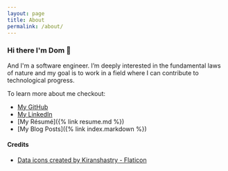```yaml
---
layout: page
title: About
permalink: /about/
---
```


### Hi there I'm Dom 👋

And I'm a software engineer. I’m deeply interested in the fundamental laws of nature and my goal is to work in a field where I can contribute to technological progress.

To learn more about me checkout:
* [My GitHub](https://github.com/goseind)
* [My LinkedIn](http://www.linkedin.com/in/goseind)
* [My Résumé]({% link resume.md %})
* [My Blog Posts]({% link index.markdown %})

#### Credits

- <a href="https://www.flaticon.com/free-icons/data" title="data icons">Data icons created by Kiranshastry - Flaticon</a>
